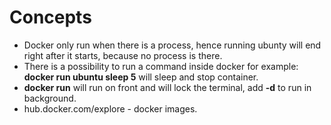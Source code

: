 # Concepts
* Docker only run when there is a process, hence running ubunty will end right after it starts, because no process is there.
* There is a possibility to run a command inside docker for example: **docker run ubuntu sleep 5** will sleep and stop container.
* **docker run** will run on front and will lock the terminal, add **-d** to run in background.
* hub.docker.com/explore - docker images.
